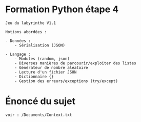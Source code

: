 # Formation Python étape 4

    Jeu du labyrinthe V1.1

    Notions abordées :

    - Données :
        - Sérialisation (JSON)

    - Langage :
        - Modules (random, json)
        - Diverses manières de parcourir/exploiter des listes
        - Générateur de nombre aléatoire
        - Lecture d'un fichier JSON
        - Dictionnaire {}
        - Gestion des erreurs/exceptions (try/except)

# Énoncé du sujet

    voir : /Documents/Context.txt
